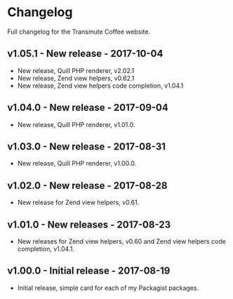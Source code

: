 # Changelog

Full changelog for the Transmute Coffee website.

## v1.05.1 - New release - 2017-10-04

* New release, Quill PHP renderer, v2.02.1
* New release, Zend view helpers, v0.62.1
* New release, Zend view helpers code completion, v1.04.1

## v1.04.0 - New release - 2017-09-04

* New release, Quill PHP renderer, v1.01.0.

## v1.03.0 - New release - 2017-08-31

* New release, Quill PHP renderer, v1.00.0.

## v1.02.0 - New release - 2017-08-28

* New release for Zend view helpers, v0.61.

## v1.01.0  - New releases - 2017-08-23

* New releases for Zend view helpers, v0.60 and Zend view helpers code completion, v1.04.1.

## v1.00.0 - Initial release - 2017-08-19

* Initial release, simple card for each of my Packagist packages.
